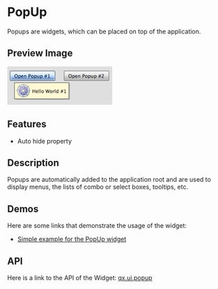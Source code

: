 PopUp
=====

Popups are widgets, which can be placed on top of the application.

Preview Image
-------------

![popup.png](popup.png)

Features
--------

-   Auto hide property

Description
-----------

Popups are automatically added to the application root and are used to display menus, the lists of combo or select boxes, tooltips, etc.

Demos
-----

Here are some links that demonstrate the usage of the widget:

-   [Simple example for the PopUp widget](http://www.qooxdoo.org/devel/demobrowser/#widget~Popup.html)

API
---

Here is a link to the API of the Widget:
[qx.ui.popup](http://www.qooxdoo.org/devel/api/#qx.ui.popup)

